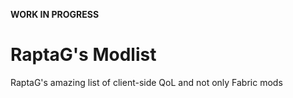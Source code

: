 **WORK IN PROGRESS**

# RaptaG's Modlist
RaptaG's amazing list of client-side QoL and not only Fabric mods
